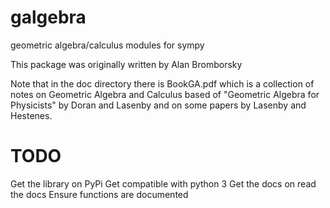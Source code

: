 galgebra
========

geometric algebra/calculus modules for sympy

This package was originally written by Alan Bromborsky

Note that in the doc directory there is BookGA.pdf which is a collection of notes on 
Geometric Algebra and Calculus based of "Geometric Algebra for Physicists" by Doran and 
Lasenby and on some papers by Lasenby and Hestenes.


TODO
========

Get the library on PyPi
Get compatible with python 3
Get the docs on read the docs
Ensure functions are documented
